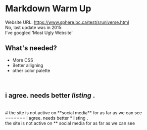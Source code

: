 # Markdown Warm Up <br />
Website URL: https://www.sphere.bc.ca/test/sruniverse.html <br />
No, last update was in 2015 <br />
I've googled 'Most Ugly Website' <br />
## What's needed? <br />
- More CSS
- Better alligning
- other color palette
<br />

## i agree. needs better *listing* .
<br /> 
# the site is not active on **social media** for as far as we can see
=======
i agree. needs better * listing .
<br /> 
the site is not active on ** social media for as far as we can see

